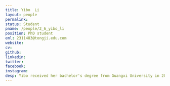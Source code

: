 ```yaml
---
title: Yibo  Li
layout: people
permalink: 
status: Student
pname: /people/2_6_yibo_li
position: PhD student 
eml: 2311483@tongji.edu.com
website: 
cv: 
github: 
linkedin:
twitter: 
facebook: 
instagram:
desp: Yibo received her bachelor's degree from Guangxi University in 2019. Her research focuses on tRNA modification and tRNA modifying enzyme.
---
```

